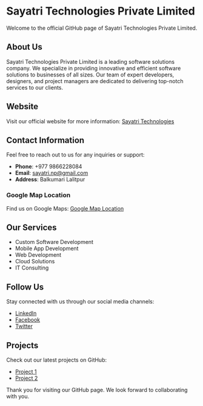 # Sayatri Technologies Private Limited

Welcome to the official GitHub page of Sayatri Technologies Private Limited.

## About Us

Sayatri Technologies Private Limited is a leading software solutions company. We specialize in providing innovative and efficient software solutions to businesses of all sizes. Our team of expert developers, designers, and project managers are dedicated to delivering top-notch services to our clients.

## Website

Visit our official website for more information: [Sayatri Technologies](https://sayatri.com/)

## Contact Information

Feel free to reach out to us for any inquiries or support:

- **Phone**: +977 9866228084
- **Email**: sayatri.np@gmail.com
- **Address**: Balkumari Lalitpur

### Google Map Location

Find us on Google Maps: [Google Map Location](https://www.google.com/maps/place/Sayatri/@27.6737123,85.3345317,15.64z/data=!4m6!3m5!1s0x39eb19d04a674317:0x9eb7991e7144a8c8!8m2!3d27.6741446!4d85.3353058!16s%2Fg%2F11bzrpmzv4?hl=en&entry=ttu&g_ep=EgoyMDI0MDkxMS4wIKXMDSoASAFQAw%3D%3D)

## Our Services

- Custom Software Development
- Mobile App Development
- Web Development
- Cloud Solutions
- IT Consulting

## Follow Us

Stay connected with us through our social media channels:

- [LinkedIn](https://www.linkedin.com/company/sayatritechnologies)
- [Facebook](https://www.facebook.com/sayatritechnologies)
- [Twitter](https://twitter.com/sayatritechnologies)

## Projects

Check out our latest projects on GitHub:

- [Project 1](https://github.com/sayatritechnologies/project1)
- [Project 2](https://github.com/sayatritechnologies/project2)

Thank you for visiting our GitHub page. We look forward to collaborating with you.
